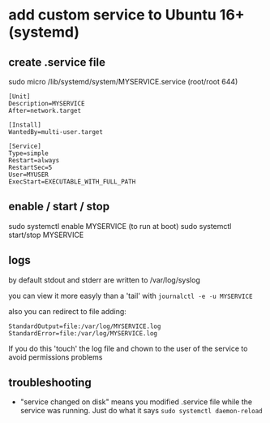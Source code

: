 # add custom service to Ubuntu 16+ (systemd)

## create .service file

sudo micro /lib/systemd/system/MYSERVICE.service
(root/root 644)

```
[Unit]
Description=MYSERVICE
After=network.target

[Install]
WantedBy=multi-user.target

[Service]
Type=simple
Restart=always
RestartSec=5
User=MYUSER
ExecStart=EXECUTABLE_WITH_FULL_PATH
```

## enable / start / stop

sudo systemctl enable MYSERVICE   (to run at boot)
sudo systemctl start/stop MYSERVICE

## logs

by default stdout and stderr are written to /var/log/syslog

you can view it more easyly than a 'tail' with `journalctl -e -u MYSERVICE`

also you can redirect to file adding:
```
StandardOutput=file:/var/log/MYSERVICE.log
StandardError=file:/var/log/MYSERVICE.log
```

If you do this 'touch' the log file and chown to the user of the service to avoid permissions problems

## troubleshooting

- "service changed on disk" means you modified .service file while the service was running. Just do what it says `sudo systemctl daemon-reload`

